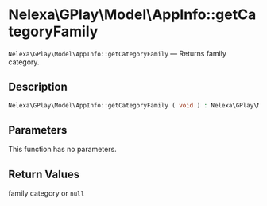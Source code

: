 # Nelexa\GPlay\Model\AppInfo::getCategoryFamily
`Nelexa\GPlay\Model\AppInfo::getCategoryFamily` — Returns family category.

## Description
```php
Nelexa\GPlay\Model\AppInfo::getCategoryFamily ( void ) : Nelexa\GPlay\Model\Category | null
```

## Parameters
This function has no parameters.

## Return Values
family category or `null`

